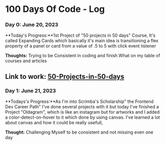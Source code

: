# 100 Days Of Code - Log

### Day 0: June 20, 2023

**Today's Progress:**1st Project of "50 projects in 50 days" Course, It's called Expanding Cards which basically it's main idea is transitioning a flex property of a panel or card from a value of .5 to 5 with click event listener


**Thoughts:** Trying to be Consistent in coding and finish What on my table of courses and articles

**Link to work:** [50-Projects-in-50-days](https://github.com/alishata128/50-projects-in-50-days)
---
### Day 1: June 21, 2023

**Todays's Progress:**As I'm into Scrimba's Scholarship" the Frontend Dev Career Path" I've done several projects with it but today I've finished a Project "Oldagram", which is like an instagram but for artworks and I added a color-detect-on-hover to it which done by using canvas. I've learned a lot about canvas and how it could be really usefull, 

**Thought:** Challenging Myself to be consistent and not missing even one day

